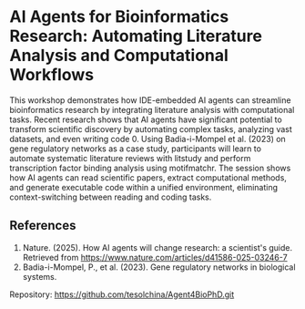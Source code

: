 # AI Agents for Bioinformatics Research: Automating Literature Analysis and Computational Workflows

This workshop demonstrates how IDE-embedded AI agents can streamline bioinformatics research by integrating literature analysis with computational tasks. Recent research shows that AI agents have significant potential to transform scientific discovery by automating complex tasks, analyzing vast datasets, and even writing code <mcreference link="https://www.nature.com/articles/d41586-025-03246-7" index="0">0</mcreference>. Using Badia-i-Mompel et al. (2023) on gene regulatory networks as a case study, participants will learn to automate systematic literature reviews with litstudy and perform transcription factor binding analysis using motifmatchr. The session shows how AI agents can read scientific papers, extract computational methods, and generate executable code within a unified environment, eliminating context-switching between reading and coding tasks.

## References
1. Nature. (2025). How AI agents will change research: a scientist's guide. Retrieved from https://www.nature.com/articles/d41586-025-03246-7
2. Badia-i-Mompel, P., et al. (2023). Gene regulatory networks in biological systems.

Repository: https://github.com/tesolchina/Agent4BioPhD.git
